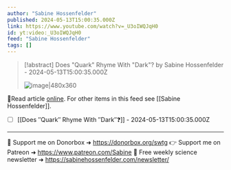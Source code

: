 ```yaml
---
author: "Sabine Hossenfelder"
published: 2024-05-13T15:00:35.000Z
link: https://www.youtube.com/watch?v=_U3oIWQJqH0
id: yt:video:_U3oIWQJqH0
feed: "Sabine Hossenfelder"
tags: []
---
```

> [!abstract] Does "Quark" Rhyme With "Dark"? by Sabine Hossenfelder - 2024-05-13T15:00:35.000Z
>
> ![image|480x360](https://i4.ytimg.com/vi/_U3oIWQJqH0/hqdefault.jpg)

🔗Read article [online](https://www.youtube.com/watch?v=_U3oIWQJqH0). For other items in this feed see [[Sabine Hossenfelder]].

- [ ] [[Does ″Quark″ Rhyme With ″Dark″❓]] - 2024-05-13T15:00:35.000Z
- - -
💌 Support me on Donorbox ➜ https://donorbox.org/swtg 👉 Support me on Patreon ➜ https://www.patreon.com/Sabine 📩 Free weekly science newsletter ➜ https://sabinehossenfelder.com/newsletter/
